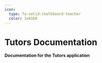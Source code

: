 ```yaml
---
icon:
  type: fa-solid:chalkboard-teacher
  color: 1e81b0
---
```


# Tutors Documentation

<b>Documentation for the Tutors application</b>